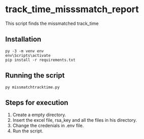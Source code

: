 # track_time_misssmatch_report
This script finds the missmatched track_time
## Installation
```
py -3 -m venv env
env\Scripts\activate
pip install -r requirements.txt
```
## Running the script
```
py missmatchtracktime.py
```
## Steps for execution
1. Create a empty directory. 
2. Insert the excel file, rsa_key and all the files in his directory.
3. Change the credenials in .env file.
4. Run the script.
